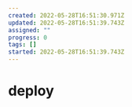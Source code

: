 ```yaml
---
created: 2022-05-28T16:51:30.971Z
updated: 2022-05-28T16:51:39.743Z
assigned: ""
progress: 0
tags: []
started: 2022-05-28T16:51:39.743Z
---
```


# deploy
